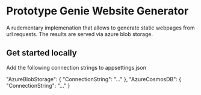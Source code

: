 # Prototype Genie Website Generator

A rudementary implemenation that allows to generate static webpages from url requests. The results are served via azure blob storage.

## Get started locally

Add the following connection strings to appsettings.json

 "AzureBlobStorage": {
   "ConnectionString": "..."
 },
 "AzureCosmosDB": {
   "ConnectionString": "..."
 }

